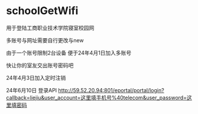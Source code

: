 # schoolGetWifi
用于登陆工商职业技术学院寝室校园网

多账号与网址需要自行更改与new


由于一个账号限制2台设备
便于24年4月1日加入多账号

快让你的室友交出账号密码吧


24年4月3日加入定时注销

24年6月10日  登录API
http://59.52.20.94:801/eportal/portal/login?callback=liejiu&user_account=这里填手机号%40telecom&user_password=这里填密码
